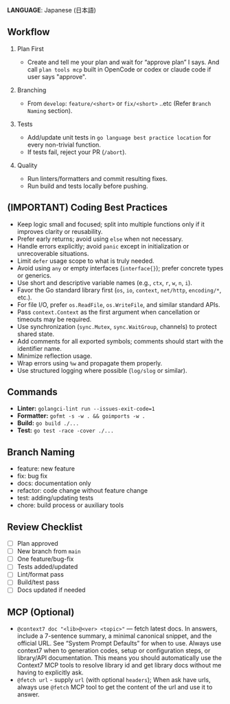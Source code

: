 **LANGUAGE**: Japanese (日本語)

## Workflow

1. Plan First
   - Create and tell me your plan and wait for “approve plan” I says. And call `plan tools mcp` built in OpenCode or codex or claude code if user says "approve".

2. Branching
   - From `develop`: `feature/<short>` or `fix/<short>` ..etc (Refer `Branch Naming` section).
3. Tests
   - Add/update unit tests in `go language best practice location` for every non-trivial function.
   - If tests fail, reject your PR (`/abort`).
4. Quality
   - Run linters/formatters and commit resulting fixes.
   - Run build and tests locally before pushing.

## (IMPORTANT) Coding Best Practices

- Keep logic small and focused; split into multiple functions only if it improves clarity or reusability.
- Prefer early returns; avoid using `else` when not necessary.
- Handle errors explicitly; avoid `panic` except in initialization or unrecoverable situations.
- Limit `defer` usage scope to what is truly needed.
- Avoid using `any` or empty interfaces (`interface{}`); prefer concrete types or generics.
- Use short and descriptive variable names (e.g., `ctx`, `r`, `w`, `n`, `i`).
- Favor the Go standard library first (`os`, `io`, `context`, `net/http`, `encoding/*`, etc.).
- For file I/O, prefer `os.ReadFile`, `os.WriteFile`, and similar standard APIs.
- Pass `context.Context` as the first argument when cancellation or timeouts may be required.
- Use synchronization (`sync.Mutex`, `sync.WaitGroup`, channels) to protect shared state.
- Add comments for all exported symbols; comments should start with the identifier name.
- Minimize reflection usage.
- Wrap errors using `%w` and propagate them properly.
- Use structured logging where possible (`log/slog` or similar).

## Commands

- **Linter:** `golangci-lint run --issues-exit-code=1`
- **Formatter:** `gofmt -s -w . && goimports -w .`
- **Build:** `go build ./...`
- **Test:** `go test -race -cover ./...`

## Branch Naming

- feature: new feature
- fix: bug fix
- docs: documentation only
- refactor: code change without feature change
- test: adding/updating tests
- chore: build process or auxiliary tools

## Review Checklist

- [ ] Plan approved
- [ ] New branch from `main`
- [ ] One feature/bug-fix
- [ ] Tests added/updated
- [ ] Lint/format pass
- [ ] Build/test pass
- [ ] Docs updated if needed

## MCP (Optional)

- `@context7 doc "<lib>@<ver> <topic>"` — fetch latest docs. In answers, include
  a 7-sentence summary, a minimal canonical snippet, and the official URL. See
  “System Prompt Defaults” for when to use.
  Always use context7 when to generation codes, setup or configuration steps, or
  library/API documentation. This means you should automatically use the Context7 MCP
  tools to resolve library id and get library docs without me having to explicitly ask.
- `@fetch url` - supply `url` (with optional `headers`);
  When ask have urls, always use `@fetch` MCP tool to get the content of the url and use it to answer.

